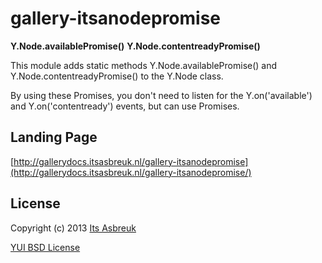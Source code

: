 gallery-itsanodepromise
========


<b>Y.Node.availablePromise()</b>
<b>Y.Node.contentreadyPromise()</b>


This module adds static methods Y.Node.availablePromise() and Y.Node.contentreadyPromise() to the Y.Node class.

By using these Promises, you don't need to listen for the Y.on('available') and Y.on('contentready') events, but can use Promises.


Landing Page
--------------
[http://gallerydocs.itsasbreuk.nl/gallery-itsanodepromise](http://gallerydocs.itsasbreuk.nl/gallery-itsanodepromise/)


License
-------

Copyright (c) 2013 [Its Asbreuk](http://http://itsasbreuk.nl)

[YUI BSD License](http://developer.yahoo.com/yui/license.html)
